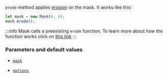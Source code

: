`erode` method applies [erosion](https://en.wikipedia.org/wiki/Erosion 'wikipedia link on erosion') on the mask.
It works like this:

```ts
let mask = new Mask(4, 4);
mask.erode();
```

:::info
Mask calls a preexisting `erode` function. To learn more about how the function works click on [this link](../Morphology/Erode.md)
:::

### Parameters and default values

- [`mask`](https://image-js.github.io/image-js-typescript/classes/Mask.html#and 'github.io link')

- [`options`](https://image-js.github.io/image-js-typescript/classes/Mask.html#and 'github.io link')
